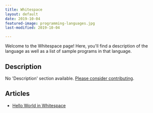 ```yaml
---
title: Whitespace
layout: default
date: 2019-10-04
featured-image: programming-languages.jpg
last-modified: 2019-10-04

---
```


Welcome to the Whitespace page! Here, you'll find a description of the language as well as a list of sample programs in that language.

## Description

No 'Description' section available. [Please consider contributing](https://github.com/TheRenegadeCoder/sample-programs-website).

## Articles

- [Hello World in Whitespace](https://rzuckerm.github.io/sample-programs-website-copy/projects/hello-world/whitespace)